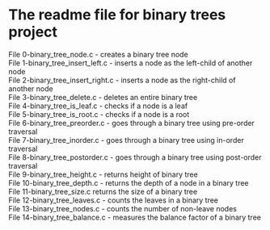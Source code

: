 # The readme file for binary trees project  

File 0-binary_tree_node.c - creates a binary tree node  
File 1-binary_tree_insert_left.c - inserts a node as the left-child of another node  
File 2-binary_tree_insert_right.c - inserts a node as the right-child of another node  
File 3-binary_tree_delete.c - deletes an entire binary tree  
File 4-binary_tree_is_leaf.c - checks if a node is a leaf  
File 5-binary_tree_is_root.c - checks if a node is a root  
File 6-binary_tree_preorder.c - goes through a binary tree using pre-order traversal  
File 7-binary_tree_inorder.c - goes through a binary tree using in-order traversal  
File 8-binary_tree_postorder.c - goes through a binary tree using post-order traversal  
File 9-binary_tree_height.c - returns height of binary tree  
File 10-binary_tree_depth.c - returns the depth of a node in a binary tree  
File 11-binary_tree_size.c returns the size of a binary tree  
File 12-binary_tree_leaves.c - counts the leaves in a binary tree  
File 13-binary_tree_nodes.c - counts the number of non-leave nodes  
File 14-binary_tree_balance.c - measures the balance factor of a binary tree  
